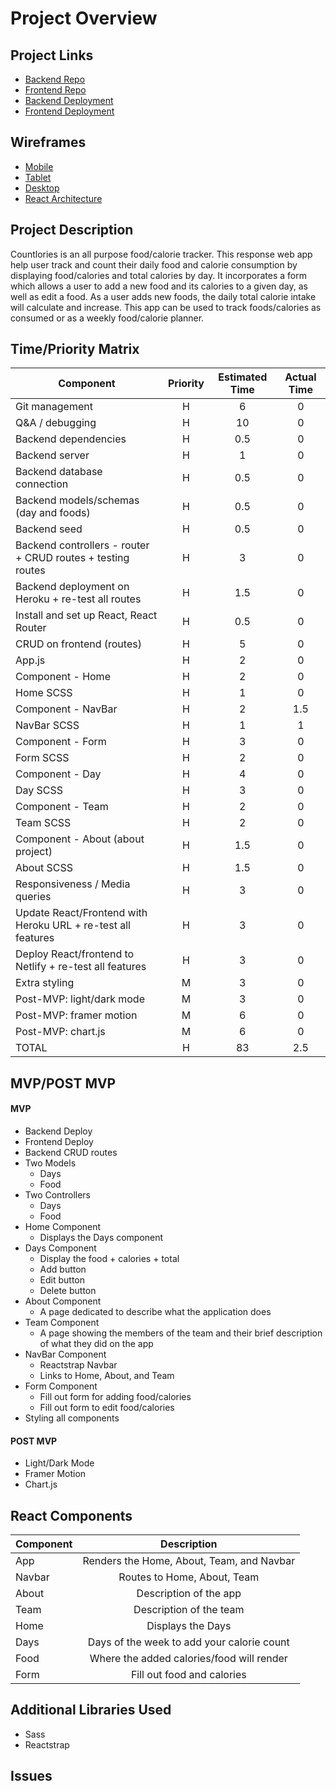 # Project Overview

## Project Links

- [Backend Repo](https://github.com/AllisynAbrams/Countlories-backend)
- [Frontend Repo](https://github.com/AllisynAbrams/Countlories-frontend)
- [Backend Deployment]()
- [Frontend Deployment]()

## Wireframes

- [Mobile](https://res.cloudinary.com/dv7inaqe9/image/upload/v1603467406/Countlories%20Mobile.jpg)
- [Tablet](https://res.cloudinary.com/dv7inaqe9/image/upload/v1603469251/Countlories%20Desktop%20%2B%20Tablet.jpg)
- [Desktop](https://res.cloudinary.com/dv7inaqe9/image/upload/v1603469251/Countlories%20Desktop%20%2B%20Tablet.jpg)
- [React Architecture](https://docs.google.com/drawings/d/1OJ1gjyPHVz2NkaaC0Tm9NX4Gzth4a2gG0oQzTTFmLUQ/edit?ts=5f922ae1)

## Project Description
Countlories is an all purpose food/calorie tracker. This response web app help user track and count their daily food and calorie consumption by displaying food/calories and total calories by day. It incorporates a form which allows a user to add a new food and its calories to a given day, as well as edit a food. As a user adds new foods, the daily total calorie intake will calculate and increase. This app can be used to track foods/calories as consumed or as a weekly food/calorie planner.


## Time/Priority Matrix

|  Component  |  Priority  |  Estimated Time  |  Actual Time  |
|  ---  |  :---:  |   :---:  |  :---:  |
| Git management | H | 6 | 0 |
| Q&A / debugging | H | 10 | 0 |
| Backend dependencies | H | 0.5 | 0 |
| Backend server | H | 1 | 0 |
| Backend database connection | H | 0.5 | 0 |
| Backend models/schemas (day and foods) | H | 0.5 | 0 |
| Backend seed | H | 0.5 | 0 |
| Backend controllers - router + CRUD routes + testing routes | H | 3 | 0 |
| Backend deployment on Heroku + re-test all routes | H | 1.5 | 0 |
| Install and set up React, React Router | H | 0.5 | 0 |
| CRUD on frontend (routes) | H | 5 | 0 |
| App.js | H | 2 | 0 |
| Component - Home | H | 2 | 0 |
| Home SCSS | H | 1 | 0 |
| Component - NavBar | H | 2 | 1.5 |
| NavBar SCSS | H | 1 | 1 |
| Component - Form | H | 3 | 0 |
| Form SCSS | H | 2 | 0 |
| Component - Day | H | 4 | 0 |
| Day SCSS | H | 3 | 0 |
| Component - Team | H | 2 | 0 |
| Team SCSS | H | 2 | 0 |
| Component - About (about project) | H | 1.5 | 0 |
| About SCSS | H | 1.5 | 0 |
| Responsiveness / Media queries | H | 3 | 0 |
| Update React/Frontend with Heroku URL + re-test all features | H | 3 | 0 |
| Deploy React/frontend to Netlify + re-test all features | H | 3 | 0 |
| Extra styling | M | 3 | 0 |
| Post-MVP: light/dark mode | M | 3 | 0 |
| Post-MVP: framer motion | M | 6 | 0 |
| Post-MVP: chart.js | M | 6 | 0 |
| TOTAL | H | 83 | 2.5 |

## MVP/POST MVP

#### MVP

- Backend Deploy
- Frontend Deploy
- Backend CRUD routes
- Two Models
    - Days
    - Food
- Two Controllers
    - Days
    - Food
- Home Component
    - Displays the Days component
- Days Component
    - Display the food + calories + total
    - Add button
    - Edit button
    - Delete button
- About Component
    - A page dedicated to describe what the application does
- Team Component
    - A page showing the members of the team and their brief description of what they did on the app
- NavBar Component
    - Reactstrap Navbar
    - Links to Home, About, and Team
- Form Component
    - Fill out form for adding food/calories
    - Fill out form to edit food/calories
- Styling all components

#### POST MVP

- Light/Dark Mode
- Framer Motion
- Chart.js

## React Components

| Component | Description |
| --- | :---: |
| App | Renders the Home, About, Team, and Navbar |
| Navbar | Routes to Home, About, Team |
| About | Description of the app |
| Team | Description of the team |
| Home | Displays the Days |
| Days | Days of the week to add your calorie count |
| Food | Where the added calories/food will render |
| Form | Fill out food and calories |

## Additional Libraries Used

- Sass
- Reactstrap

## Issues
